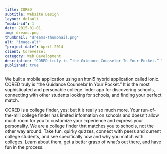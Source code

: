 ```yaml
---
title: CORED
subtitle: Website Design
layout: default
"modal-id": 1
date: 2015-01-01
img: dreams.png
thumbnail: "dreams-thumbnail.png"
alt: "image-alt"
"project-date": April 2014
client: Corevessel
category: Web Development
description: "CORED truly is “the Guidance Counselor In Your Pocket.” It is the most sophisticated and personable college finder app for discovering schools, connecting with other students looking for schools, and finding your perfect match. "
published: true
---
```




We built a mobile application using an html5 hybrid application called ionic. CORED truly is “the Guidance Counselor In Your Pocket.” It is the most sophisticated and personable college finder app for discovering schools, connecting with other students looking for schools, and finding your perfect match.

CORED is a college finder, yes; but it is really so much more. Your run-of-the-mill college finder has limited information on schools and doesn’t allow much room for you to customize your experience and express your personality. We are a college finder that matches you to schools, not the other way around. Take fun, quirky quizzes, connect with peers and current college students, and see specifically how and why you match with colleges. Learn about them, get a better grasp of what’s out there, and have fun in the process.
